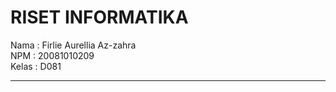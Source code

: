 # RISET INFORMATIKA

Nama  : Firlie Aurellia Az-zahra <br>
NPM   : 20081010209 <br>
Kelas : D081 <hr>


